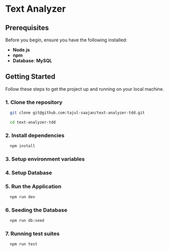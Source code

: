 # Text Analyzer

## Prerequisites

Before you begin, ensure you have the following installed:

- **Node.js**
- **npm**
- **Database**: **MySQL**

## Getting Started

Follow these steps to get the project up and running on your local machine.

### 1. Clone the repository

```bash
  git clone git@github.com:tajul-saajan/text-analyzer-tdd.git
  
  cd text-analyzer-tdd
```

### 2. Install dependencies
```bash
  npm install
```

### 3. Setup environment variables
### 4. Setup Database

### 5. Run the Application
```bash
  npm run dev
```
### 6. Seeding the Database
```bash
  npm run db:seed
```

### 7. Running test suites
```bash
  npm run test
```